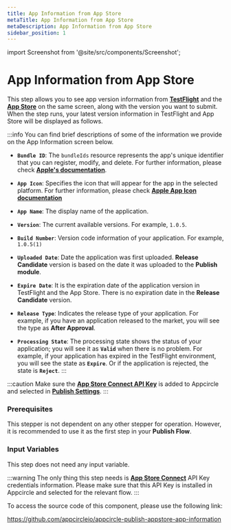 ```yaml
---
title: App Information from App Store
metaTitle: App Information from App Store
metaDescription: App Information from App Store
sidebar_position: 1
---
```

import Screenshot from '@site/src/components/Screenshot';

# App Information from App Store

This step allows you to see app version information from [**TestFlight**](https://developer.apple.com/testflight/) and the [**App Store**](https://developer.apple.com/documentation/appstoreconnectapi/app_store) on the same screen, along with the version you want to submit. When the step runs, your latest version information in TestFlight and App Store will be displayed as follows.

<Screenshot url='https://cdn.appcircle.io/docs/assets/BE2917-infoDetail.png' />

:::info
You can find brief descriptions of some of the information we provide on the App Information screen below.

- **`Bundle ID`**: The `bundleIds` resource represents the app's unique identifier that you can register, modify, and delete. For further information, please check [**Apple's documentation**](https://developer.apple.com/documentation/appstoreconnectapi/bundle_ids).
- **`App Icon`**: Specifies the icon that will appear for the app in the selected platform. For further information, please check [**Apple App Icon documentation**](https://developer.apple.com/design/human-interface-guidelines/app-icons)

- **`App Name`**: The display name of the application.
- **`Version`**: The current available versions. For example, `1.0.5`.
- **`Build Number`**: Version code information of your application. For example, `1.0.5(1)`
- **`Uploaded Date`**: Date the application was first uploaded. **Release Candidate** version is based on the date it was uploaded to the **Publish module**.
- **`Expire Date`**: It is the expiration date of the application version in TestFlight and the App Store. There is no expiration date in the **Release Candidate** version. 
- **`Release Type`**: Indicates the release type of your application. For example, if you have an application released to the market, you will see the type as **After Approval**.
- **`Processing State`**: The processing state shows the status of your application; you will see it as **`Valid`** when there is no problem. For example, if your application has expired in the TestFlight environment, you will see the state as **`Expire`**. Or if the application is rejected, the state is **`Reject`**.
:::

:::caution
Make sure the [**App Store Connect API Key**](https://docs.appcircle.io/account/adding-an-app-store-connect-api-key#linking-appcircle-with-app-store-connect) is added to Appcircle and selected in [**Publish Settings**](https://docs.appcircle.io/publish-module/#publish-settings).
:::

### Prerequisites

This stepper is not dependent on any other stepper for operation. However, it is recommended to use it as the first step in your **Publish Flow**.

<Screenshot url='https://cdn.appcircle.io/docs/assets/BE2917-appInfo.png' />

### Input Variables

This step does not need any input variable.

:::warning
The only thing this step needs is [**App Store Connect**](https://docs.appcircle.io/publish-module/send-to-appstore#adding-an-app-store-connect-api-key-recommended-method) API Key credentials information. Please make sure that this API Key is installed in Appcircle and selected for the relevant flow.
:::

To access the source code of this component, please use the following link:

https://github.com/appcircleio/appcircle-publish-appstore-app-information